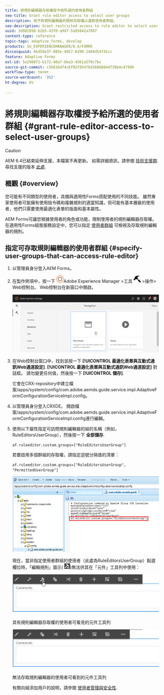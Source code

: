 ```yaml
---
title: 將規則編輯器存取權授予給所選的使用者群組
seo-title: Grant rule editor access to select user groups
description: 授予對規則編輯器的限制存取權以選取使用者群組。
seo-description: Grant restricted access to rule editor to select user groups.
uuid: 3d982858-b2b5-4370-a9d7-5a95842a7897
content-type: reference
topic-tags: adaptive_forms, develop
products: SG_EXPERIENCEMANAGER/6.4/FORMS
discoiquuid: 6bd58e37-085e-4057-8200-1404d54f41cc
feature: Adaptive Forms
exl-id: 5e2960f2-b172-48a7-bba3-4561a5f9c7bc
source-git-commit: c5b816d74c6f02f85476d16868844f39b4c47996
workflow-type: tm+mt
source-wordcount: '352'
ht-degree: 6%

---
```


# 將規則編輯器存取權授予給所選的使用者群組 {#grant-rule-editor-access-to-select-user-groups}

>[!CAUTION]
>
>AEM 6.4已結束延伸支援，本檔案不再更新。 如需詳細資訊，請參閱 [技術支援期](https://helpx.adobe.com//tw/support/programs/eol-matrix.html). 尋找支援的版本 [此處](https://experienceleague.adobe.com/docs/).

## 概觀 {#overview}

您可能有不同類型的使用者，具備與適用性Forms搭配使用的不同技能。 雖然專家使用者可能擁有使用指令碼和複雜規則的適當知識，但可能有基本層級的使用者，他們只需要使用最適化表單的版面和基本屬性。

AEM Forms可讓您根據使用者的角色或功能，限制使用者的規則編輯器存取權。 在適用性Forms組態服務設定中，您可以指定 [使用者群組](/help/sites-administering/security.md) 可檢視及存取規則編輯器的規則。

## 指定可存取規則編輯器的使用者群組 {#specify-user-groups-that-can-access-rule-editor}

1. 以管理員身分登入AEM Forms。
1. 在製作例項中，按一下 ![adobeexperiencemanager](assets/adobeexperiencemanager.png)Adobe Experience Manager >工具 ![錘](assets/hammer.png) >操作> Web控制台。 Web控制台在新窗口中開啟。

   ![1](assets/1.png)

1. 在Web控制台窗口中，找到並按一下 **[!UICONTROL 最適化表單與互動式通訊Web通道設定]**. **[!UICONTROL 最適化表單與互動式通訊Web通道設定]** 對話框。 請勿變更任何值，然後按一下 **[!UICONTROL 儲存]**.

   它會在CRX-repository中建立檔案/apps/system/config/com.adobe.aemds.guide.service.impl.AdaptiveFormConfigurationServiceImpl.config。

1. 以管理員身分登入CRXDE。 開啟檔案/apps/system/config/com.adobe.aemds.guide.service.impl.AdaptiveFormConfigurationServiceImpl.config進行編輯。
1. 使用以下屬性指定可訪問規則編輯器的組的名稱（例如， RuleEditorsUserGroup），然後按一下 **全部儲存**.

   `af.ruleeditor.custom.groups=["RuleEditorsUserGroup"]`

   若要啟用多個群組的存取權，請指定逗號分隔值的清單：

   `af.ruleeditor.custom.groups=["RuleEditorsUserGroup", "PermittedUserGroup"]`

   ![create-user](assets/create-user.png)

   現在，當非指定使用者群組的使用者（此處為RuleEditorsUserGroup）點選欄位時，「編輯規則」圖示( ![edit-rules1](assets/edit-rules1.png))無法供其在「元件」工具列中使用：

   ![componentstoolbarwithre](assets/componentstoolbarwithre.png)

   具有規則編輯器存取權的使用者可看見的元件工具列

   ![componentstoolbarwithoutre](assets/componentstoolbarwithoutre.png)

   無法存取規則編輯器的使用者可看到的元件工具列

   有關向組添加用戶的說明，請參閱 [使用者管理與安全性](/help/sites-administering/security.md).
